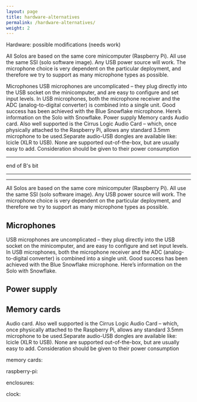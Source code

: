 ```yaml
---
layout: page
title: hardware-alternatives
permalink: /hardware-alternatives/
weight: 2
---
```


Hardware: possible modifications (needs work)

All Solos are based on the same core minicomputer (Raspberry Pi). All use the same SSI (solo software image). Any USB power source will work. The microphone choice is very dependent on the particular deployment, and therefore we try to support as many microphone types as possible.

Microphones
USB microphones are uncomplicated – they plug directly into the USB socket on the minicomputer, and are easy to configure and set input levels. In USB microphones, both the microphone receiver and the ADC (analog-to-digital converter) is combined into a single unit. Good success has been achieved with the Blue Snowflake microphone.  Here’s information on the Solo with Snowflake.
Power supply
Memory cards
Audio card. Also well supported is the Cirrus Logic Audio Card – which, once physically attached to the Raspberry Pi, allows any standard 3.5mm microphone to be used.Separate audio-USB dongles are available like: Icicle (XLR to USB).  None are supported out-of-the-box, but are usually easy to add.  Consideration should be given to their power consumption

<hr>
end of B's bit
<hr>
<hr>


All Solos are based on the same core minicomputer (Raspberry Pi). All
use the same SSI (solo software image). Any USB power source will
work. The microphone choice is very dependent on the particular
deployment, and therefore we try to support as many microphone types
as possible.

Microphones
-----------

USB microphones are uncomplicated – they plug directly into the USB
socket on the minicomputer, and are easy to configure and set input
levels. In USB microphones, both the microphone receiver and the ADC
(analog-to-digital converter) is combined into a single unit. Good
success has been achieved with the Blue Snowflake microphone. Here’s
information on the Solo with Snowflake.

Power supply
------------

Memory cards
------------

Audio card. Also well supported is the Cirrus Logic Audio Card –
which, once physically attached to the Raspberry Pi, allows any
standard 3.5mm microphone to be used.Separate audio-USB dongles are
available like: Icicle (XLR to USB). None are supported
out-of-the-box, but are usually easy to add. Consideration should be
given to their power consumption

memory cards:

raspberry-pi:

enclosures:

clock:

